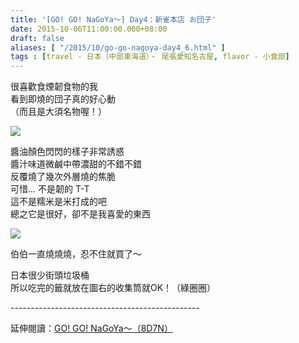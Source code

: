 ```yaml
---
title: '[GO! GO! NaGoYa～] Day4：新雀本店 お団子'
date: 2015-10-06T11:00:00.000+08:00
draft: false
aliases: [ "/2015/10/go-go-nagoya-day4_6.html" ]
tags : [travel - 日本（中部東海道）・ 尾張愛知名古屋, flavor - 小食部]
---
```


很喜歡食煙韌食物的我  
看到即燒的団子真的好心動  
（而且是大須名物喔！）  

![](/images/nagoya4e.jpg)

醬油顏色閃閃的樣子非常誘惑  
醬汁味道微鹹中帶濃甜的不錯不錯  
反覆燒了幾次外層燒的焦脆  
可惜... 不是韌的 T-T  
這不是糯米是米打成的吧  
總之它是很好，卻不是我喜愛的東西  

![](/images/nagoya4e1.jpg)

伯伯一直燒燒燒，忍不住就買了～  
  
日本很少街頭垃圾桶  
所以吃完的籤就放在圖右的收集筒就OK！（綠圈圈）  
  
\-----------------------------------------------  
  
延伸閱讀：[GO! GO! NaGoYa～（8D7N）](https://hidie.net/nagoya8d7n/)

